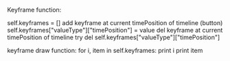 Keyframe function:

self.keyframes = []
    add keyframe at current timePosition of timeline (button)
        self.keyframes["valueType"]["timePosition"] = value
    del keyframe at current timePosition of timeline
        try del self.keyframes["valueType"]["timePosition"]

keyframe draw function:
    for i, item in self.keyframes:
    print i
    print item


